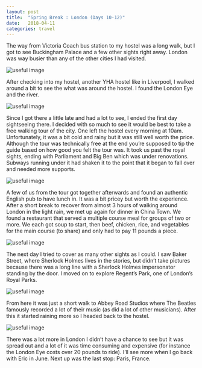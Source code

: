 ```yaml
---
layout: post
title:  "Spring Break : London (Days 10-12)"
date:   2018-04-11
categories: travel
---
```


The way from Victoria Coach bus station to my hostel was a long walk, but I got to see Buckingham Palace and a few other sights right away. London was way busier than any of the other cities I had visited.

![useful image]({{site.baseurl}}/assets/img/image.jpg)

After checking into my hostel, another YHA hostel like in Liverpool, I walked around a bit to see the what was around the hostel. I found the London Eye and the river.

![useful image]({{site.baseurl}}/assets/img/image.jpg)

Since I got there a little late and had a lot to see, I ended the first day sightseeing there. I decided with so much to see it would be best to take a free walking tour of the city. One left the hostel every morning at 10am. Unfortunately, it was a bit cold and rainy but it was still well worth the price. Although the tour was technically free at the end you’re supposed to tip the guide based on how good you felt the tour was. It took us past the royal sights, ending with Parliament and Big Ben which was under renovations. Subways running under it had shaken it to the point that it began to fall over and needed more supports.

![useful image]({{site.baseurl}}/assets/img/image.jpg)

A few of us from the tour got together afterwards and found an authentic English pub to have lunch in. It was a bit pricey but worth the experience. After a short break to recover from almost 3 hours of walking around London in the light rain, we met up again for dinner in China Town. We found a restaurant that served a multiple course meal for groups of two or more. We each got soup to start, then beef, chicken, rice, and vegetables for the main course (to share) and only had to pay 11 pounds a piece.

![useful image]({{site.baseurl}}/assets/img/image.jpg)

The next day I tried to cover as many other sights as I could. I saw Baker Street, where Sherlock Holmes lives in the stories, but didn’t take pictures because there was a long line with a Sherlock Holmes impersonator standing by the door. I moved on to explore Regent’s Park, one of London’s Royal Parks.

![useful image]({{site.baseurl}}/assets/img/image.jpg)

From here it was just a short walk to Abbey Road Studios where The Beatles famously recorded a lot of their music (as did a lot of other musicians). After this it started raining more so I headed back to the hostel.

![useful image]({{site.baseurl}}/assets/img/image.jpg)

There was a lot more in London I didn’t have a chance to see but it was spread out and a lot of it was time consuming and expensive (for instance the London Eye costs over 20 pounds to ride). I’ll see more when I go back with Eric in June. Next up was the last stop: Paris, France.